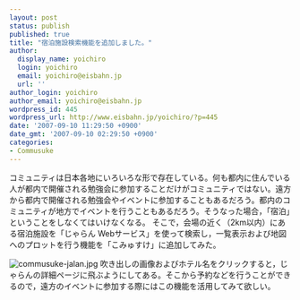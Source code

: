 ```yaml
---
layout: post
status: publish
published: true
title: "宿泊施設検索機能を追加しました。"
author:
  display_name: yoichiro
  login: yoichiro
  email: yoichiro@eisbahn.jp
  url: ''
author_login: yoichiro
author_email: yoichiro@eisbahn.jp
wordpress_id: 445
wordpress_url: http://www.eisbahn.jp/yoichiro/?p=445
date: '2007-09-10 11:29:50 +0900'
date_gmt: '2007-09-10 02:29:50 +0900'
categories:
- Commusuke
---
```


コミュニティは日本各地にいろいろな形で存在している。何も都内に住んでいる人が都内で開催される勉強会に参加することだけがコミュニティではない。遠方から都内で開催される勉強会やイベントに参加することもあるだろう。都内のコミュニティが地方でイベントを行うこともあるだろう。そうなった場合，「宿泊」ということをしなくてはいけなくなる。
そこで，会場の近く（2km以内）にある宿泊施設を「じゃらん Webサービス」を使って検索し，一覧表示および地図へのプロットを行う機能を「こみゅすけ」に追加してみた。

![commusuke-jalan.jpg](http://www.eisbahn.jp/yoichiro/images/commusuke-jalan.jpg)
吹き出しの画像およびホテル名をクリックすると，じゃらんの詳細ページに飛ぶようにしてある。そこから予約などを行うことができるので，遠方のイベントに参加する際にはこの機能を活用してみて欲しい。
